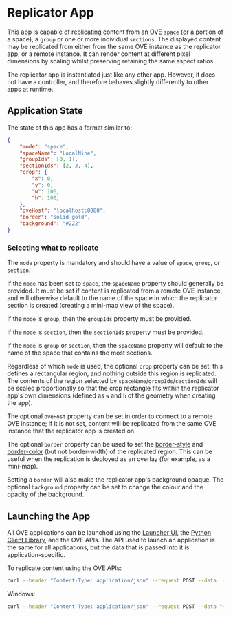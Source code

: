 # Replicator App

This app is capable of replicating content from an OVE `space` (or a portion of a space), a `group` or one or more individual `sections`.
The displayed content may be replicated from either from the same OVE instance as the replicator app, or a remote instance.
It can render content at different pixel dimensions by scaling whilst preserving retaining the same aspect ratios.

The replicator app is instantiated just like any other app.
However, it does not have a controller, and therefore behaves slightly differently to other apps at runtime.

## Application State

The state of this app has a format similar to:

```json
{
    "mode": "space",
    "spaceName": "LocalNine",
    "groupIds": [0, 1],
    "sectionIds": [2, 3, 4],
    "crop": {
        "x": 0,
        "y": 0,
        "w": 100,
        "h": 100,
    },
    "oveHost": "localhost:8080",
    "border": "solid gold",
    "background": "#222"
}
```

### Selecting what to replicate
The `mode` property is mandatory and should have a value of `space`, `group`, or `section`.

If the `mode` has been set to `space`, the `spaceName` property should generally be provided. It must be set if content is replicated from a remote OVE instance, and will otherwise default to the name of the space in which the replicator section is created (creating a mini-map view of the space).

If the `mode` is `group`, then the `groupIds` property must be provided.

If the `mode` is `section`, then the `sectionIds` property must be provided.

If the `mode` is `group` or `section`, then the `spaceName` property will default to the name of the space that contains the most sections.

Regardless of which `mode` is used, the optional `crop` property can be set: this defines a rectangular region, and nothing outside this region is replicated. The contents of the region selected by `spaceName`/`groupIds`/`sectionIds` will be scaled proportionally so that the crop rectangle fits within the replicator app's own dimensions (defined as `w` and `h` of the geometry when creating the app).

The optional `oveHost` property can be set in order to connect to a remote OVE instance; if it is not set, content will be replicated from the same OVE instance that the replicator app is created on.  

The optional `border` property can be used to set the [border-style](https://developer.mozilla.org/en-US/docs/Web/CSS/border-style) and [border-color](https://developer.mozilla.org/en-US/docs/Web/CSS/border-color) (but not border-width) of the replicated region. This can be useful when the replication is deployed as an overlay (for example, as a mini-map).

Setting a `border` will also make the replicator app's background opaque. The optional `background` property can be set to change the colour and the opacity of the background.


## Launching the App

All OVE applications can be launched using the [Launcher UI](https://ove.readthedocs.io/en/stable/ove-ui/packages/ove-ui-launcher/README.html), the [Python Client Library](https://github.com/ove/ove-sdks/tree/master/python), and the OVE APIs. The API used to launch an application is the same for all applications, but the data that is passed into it is application-specific.

To replicate content using the OVE APIs:

```sh
curl --header "Content-Type: application/json" --request POST --data '{"app": {"url": "http://OVE_CORE_HOST:PORT/app/replicator","states": {"load": {"mode": "space", "spaceName": "LocalNine"}}}, "space": "OVE_SPACE", "h": 500, "w": 500, "y": 0, "x": 0}' http://OVE_CORE_HOST:PORT/section
```

Windows:

```sh
curl --header "Content-Type: application/json" --request POST --data "{\"app\": {\"url\": \"http://OVE_CORE_HOST:PORT/app/replicator\", \"states\": {\"load\": {\"mode\": \"space\", \"spaceName\": \"LocalNine\"}}}, \"space\": \"OVE_SPACE\", \"h\": 500, \"w\": 500, \"y\": 0, \"x\": 0}" http://OVE_CORE_HOST:PORT/section
```
